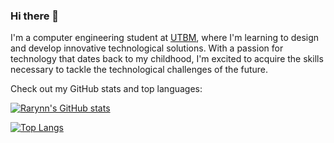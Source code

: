 ### Hi there 👋

I'm a computer engineering student at [UTBM](https://utbm.fr), where I'm learning to design and develop innovative technological solutions. With a passion for technology that dates back to my childhood, I'm excited to acquire the skills necessary to tackle the technological challenges of the future.

Check out my GitHub stats and top languages:

[![Rarynn's GitHub stats](https://github-readme-stats.vercel.app/api?username=Rarynn&theme=merko)](https://github.com/rarynn)

[![Top Langs](https://github-readme-stats.vercel.app/api/top-langs/?username=rarynn&hide_progress=true&theme=merko)](https://github.com/rarynn)

<!--
**Rarynn/Rarynn** is a ✨ _special_ ✨ repository because its `README.md` (this file) appears on your GitHub profile.
-->
